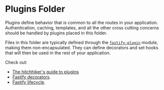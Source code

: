 # Plugins Folder

Plugins define behavior that is common to all the routes in your
application. Authentication, caching, templates, and all the other cross
cutting concerns should be handled by plugins placed in this folder.

Files in this folder are typically defined through the
[`fastify-plugin`](https://github.com/fastify/fastify-plugin) module,
making them non-encapsulated. They can define decorators and set hooks
that will then be used in the rest of your application.

Check out:

-  [The hitchhiker's guide to plugins](https://fastify.dev/docs/latest/Guides/Plugins-Guide/)
-  [Fastify decorators](https://fastify.dev/docs/latest/Reference/Decorators/).
-  [Fastify lifecycle](https://fastify.dev/docs/latest/Reference/Lifecycle/).

